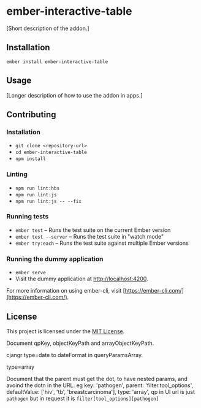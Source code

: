 ember-interactive-table
==============================================================================

[Short description of the addon.]

Installation
------------------------------------------------------------------------------

```
ember install ember-interactive-table
```


Usage
------------------------------------------------------------------------------

[Longer description of how to use the addon in apps.]


Contributing
------------------------------------------------------------------------------

### Installation

* `git clone <repository-url>`
* `cd ember-interactive-table`
* `npm install`

### Linting

* `npm run lint:hbs`
* `npm run lint:js`
* `npm run lint:js -- --fix`

### Running tests

* `ember test` – Runs the test suite on the current Ember version
* `ember test --server` – Runs the test suite in "watch mode"
* `ember try:each` – Runs the test suite against multiple Ember versions

### Running the dummy application

* `ember serve`
* Visit the dummy application at [http://localhost:4200](http://localhost:4200).

For more information on using ember-cli, visit [https://ember-cli.com/](https://ember-cli.com/).

License
------------------------------------------------------------------------------

This project is licensed under the [MIT License](LICENSE.md).


Document qpKey, objectKeyPath and arrayObjectKeyPath.

cjangr type=date to dateFormat in queryParamsArray.

type=array

Document that the parent must get the dot, to have nested params, and avoind the dotn in the URL.
  eg
     key: 'pathogen',
    parent: 'filter.tool_options',
    defaultValue: ['hiv', 'tb', 'breastcarcinoma'],
    type: 'array',
  qp in UI url is just `pathogen` but in request it is `filter[tool_options][pathogen]`
